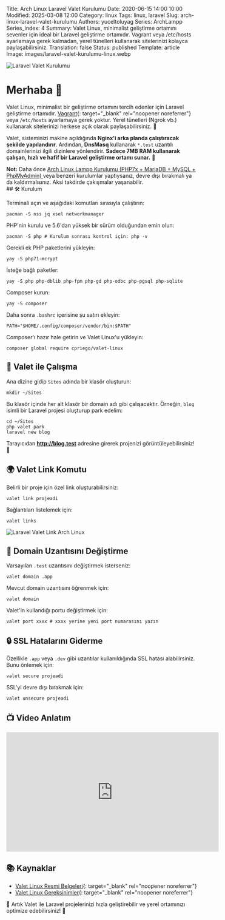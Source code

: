 Title: Arch Linux Laravel Valet Kurulumu
Date: 2020-06-15 14:00 10:00
Modified: 2025-03-08 12:00
Category: linux
Tags: linux, laravel
Slug: arch-linux-laravel-valet-kurulumu
Authors: yuceltoluyag
Series: ArchLampp
Series_index: 4
Summary: Valet Linux, minimalist geliştirme ortamını sevenler için ideal bir Laravel geliştirme ortamıdır. Vagrant veya /etc/hosts ayarlamaya gerek kalmadan, yerel tünelleri kullanarak sitelerinizi kolayca paylaşabilirsiniz.
Translation: false
Status: published
Template: article
Image: images/laravel-valet-kurulumu-linux.webp

![Laravel Valet Kurulumu](/images/laravel-valet-kurulumu-linux.webp)

# Merhaba 👋

Valet Linux, minimalist bir geliştirme ortamını tercih edenler için Laravel geliştirme ortamıdır. [Vagrant](/archlinux-virtualbox-vagrant-laravel-phpmyadmin-kurulumu){: target="_blank" rel="noopener noreferrer"} veya `/etc/hosts` ayarlamaya gerek yoktur. Yerel tünelleri (Ngrok vb.) kullanarak sitelerinizi herkese açık olarak paylaşabilirsiniz. 🚀

Valet, sisteminizi makine açıldığında **Nginx'i arka planda çalıştıracak şekilde yapılandırır**. Ardından, **DnsMasq** kullanarak `*.test` uzantılı domainlerinizi ilgili dizinlere yönlendirir. **Sadece 7MB RAM kullanarak çalışan, hızlı ve hafif bir Laravel geliştirme ortamı sunar.** 🎯

<div class="info-box error">
<b>Not:</b> Daha önce 
<a href="https://yuceltoluyag.github.io/arch-linux-lampp-kurulumu-php7x-mariadb-mysql-phpmyadmin/" target="_blank" rel="noopener noreferrer"> Arch Linux Lampp Kurulumu (PHP7x + MariaDB + MySQL + PhpMyAdmin) </a>veya benzeri kurulumlar yaptıysanız, devre dışı bırakmalı ya da kaldırmalısınız. Aksi takdirde çakışmalar yaşanabilir.
</div>
## 🛠 Kurulum

Terminali açın ve aşağıdaki komutları sırasıyla çalıştırın:

```shell
pacman -S nss jq xsel networkmanager
```

PHP'nin kurulu ve 5.6'dan yüksek bir sürüm olduğundan emin olun:

```shell
pacman -S php # Kurulum sonrası kontrol için: php -v
```

Gerekli ek PHP paketlerini yükleyin:

```shell
yay -S php71-mcrypt
```

İsteğe bağlı paketler:

```shell
yay -S php php-dblib php-fpm php-gd php-odbc php-pgsql php-sqlite
```

Composer kurun:

```shell
yay -S composer
```

Daha sonra `.bashrc` içerisine şu satırı ekleyin:

```shell
PATH="$HOME/.config/composer/vendor/bin:$PATH"
```

Composer'ı hazır hale getirin ve Valet Linux'u yükleyin:

```shell
composer global require cpriego/valet-linux
```

## 🎉 Valet ile Çalışma

Ana dizine gidip `Sites` adında bir klasör oluşturun:

```shell
mkdir ~/Sites
```

Bu klasör içinde her alt klasör bir domain adı gibi çalışacaktır. Örneğin, `blog` isimli bir Laravel projesi oluşturup park edelim:

```shell
cd ~/Sites
php valet park
laravel new blog
```

Tarayıcıdan **http://blog.test** adresine girerek projenizi görüntüleyebilirsiniz! 🎊

## 🌍 Valet Link Komutu

Belirli bir proje için özel link oluşturabilirsiniz:

```shell
valet link projeadi
```

Bağlantıları listelemek için:

```shell
valet links
```

![Laravel Valet Link Arch Linux](/images/laravel-valet-link-archlinux.webp)

## 🔧 Domain Uzantısını Değiştirme

Varsayılan `.test` uzantısını değiştirmek isterseniz:

```shell
valet domain .app
```

Mevcut domain uzantısını öğrenmek için:

```shell
valet domain
```

Valet'in kullandığı portu değiştirmek için:

```shell
valet port xxxx # xxxx yerine yeni port numarasını yazın
```

## 🔒 SSL Hatalarını Giderme

Özellikle `.app` veya `.dev` gibi uzantılar kullanıldığında SSL hatası alabilirsiniz. Bunu önlemek için:

```shell
valet secure projeadi
```

SSL'yi devre dışı bırakmak için:

```shell
valet unsecure projeadi
```

## 📺 Video Anlatım

<iframe width="560" height="315" src="https://www.youtube.com/embed/-Qdxa0XjkgQ?si=VA6YUYm0A3q2lciz" title="YouTube video player" frameborder="0" allow="accelerometer; autoplay; clipboard-write; encrypted-media; gyroscope; picture-in-picture; web-share" referrerpolicy="strict-origin-when-cross-origin" allowfullscreen></iframe>

## 📚 Kaynaklar

- [Valet Linux Resmi Belgeleri](https://cpriego.github.io/valet-linux/index#installation){: target="_blank" rel="noopener noreferrer"}
- [Valet Linux Gereksinimler](https://cpriego.github.io/valet-linux/requirements.html#arch){: target="_blank" rel="noopener noreferrer"}

🎯 Artık Valet ile Laravel projelerinizi hızla geliştirebilir ve yerel ortamınızı optimize edebilirsiniz! 🚀

